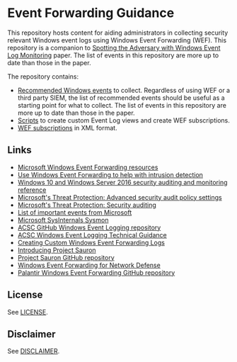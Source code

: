 # Event Forwarding Guidance

This repository hosts content for aiding administrators in collecting security relevant Windows event logs using Windows Event Forwarding (WEF). This repository is a companion to [Spotting the Adversary with Windows Event Log Monitoring](https://apps.nsa.gov/iaarchive/library/ia-guidance/security-configuration/applications/assets/public/upload/Spotting-the-Adversary-with-Windows-Event-Log-Monitoring.pdf) paper. The list of events in this repository are more up to date than those in the paper.

The repository contains:

* [Recommended Windows events](./Events/) to collect. Regardless of using WEF or a third party SIEM, the list of recommended events should be useful as a starting point for what to collect. The list of events in this repository are more up to date than those in the paper.
* [Scripts](./scripts/) to create custom Event Log views and create WEF subscriptions.
* [WEF subscriptions](./Subscriptions/) in XML format.

## Links

* [Microsoft Windows Event Forwarding resources](https://aka.ms/wef)
* [Use Windows Event Forwarding to help with intrusion detection](https://docs.microsoft.com/en-us/windows/security/threat-protection/use-windows-event-forwarding-to-assist-in-intrusion-detection)
* [Windows 10 and Windows Server 2016 security auditing and monitoring reference](https://www.microsoft.com/en-us/download/details.aspx?id=52630)
* [Microsoft's Threat Protection: Advanced security audit policy settings](https://docs.microsoft.com/en-us/windows/security/threat-protection/auditing/advanced-security-audit-policy-settings)
* [Microsoft's Threat Protection: Security auditing](https://docs.microsoft.com/en-us/windows/security/threat-protection/auditing/security-auditing-overview)
* [List of important events from Microsoft](https://docs.microsoft.com/en-us/windows-server/identity/ad-ds/plan/appendix-l--events-to-monitor)
* [Microsoft SysInternals Sysmon](https://docs.microsoft.com/en-us/sysinternals/downloads/sysmon)
* [ACSC GitHub Windows Event Logging repository](https://github.com/AustralianCyberSecurityCentre/windows_event_logging)
* [ACSC Windows Event Logging Technical Guidance](https://acsc.gov.au/publications/protect/Windows_Event_Logging_Technical_Guidance.pdf)
* [Creating Custom Windows Event Forwarding Logs](https://blogs.technet.microsoft.com/russellt/2016/05/18/creating-custom-windows-event-forwarding-logs/)
* [Introducing Project Sauron](https://blogs.technet.microsoft.com/russellt/2017/05/09/project-sauron-introduction/)
* [Project Sauron GitHub repository](https://github.com/russelltomkins/project-sauron)
* [Windows Event Forwarding for Network Defense](https://medium.com/palantir/windows-event-forwarding-for-network-defense-cb208d5ff86f)
* [Palantir Windows Event Forwarding GitHub repository](https://github.com/palantir/windows-event-forwarding)

## License

See [LICENSE](./LICENSE.md).

## Disclaimer

See [DISCLAIMER](./DISCLAIMER.md).
